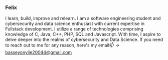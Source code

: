 ### Felix

I learn, build, improve and relearn. I am a software engineering student and cybersecurity and data science enthusiast with current expertise in Fullstack development. I utilize a range of technologies comprising knowledge of C, Java, C++, PHP, SQL and Javascript. With time, I aspire to delve deeper into the realms of cybersecurity and Data Science. If you need to reach out to me for any reason, here's my email📫 -> basseyonyile20044@gmail.com
